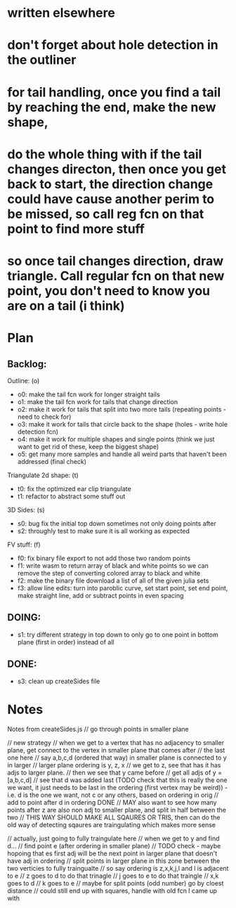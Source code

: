 # written elsewhere

# don't forget about hole detection in the outliner

# for tail handling, once you find a tail by reaching the end, make the new shape,

# do the whole thing with if the tail changes directon, then once you get back to start, the direction change could have cause another perim to be missed, so call reg fcn on that point to find more stuff

# so once tail changes direction, draw triangle. Call regular fcn on that new point, you don't need to know you are on a tail (i think)

# Plan

## Backlog:

Outline: (o)

- o0: make the tail fcn work for longer straight tails
- o1: make the tail fcn work for tails that change direction
- o2: make it work for tails that split into two more tails (repeating points - need to check for)
- o3: make it work for tails that circle back to the shape (holes - write hole detection fcn)
- o4: make it work for multiple shapes and single points (think we just want to get rid of these, keep the biggest shape)
- o5: get many more samples and handle all weird parts that haven't been addressed (final check)

Triangulate 2d shape: (t)

- t0: fix the optimized ear clip triangulate
- t1: refactor to abstract some stuff out

3D Sides: (s)

- s0: bug fix the initial top down sometimes not only doing points after
- s2: throughly test to make sure it is all working as expected

FV stuff: (f)

- f0: fix binary file export to not add those two random points
- f1: write wasm to return array of black and white points so we can remove the step of converting colored array to black and white
- f2: make the binary file download a list of all of the given julia sets
- f3: allow line edits: turn into paroblic curve, set start point, set end point, make straight line, add or subtract points in even spacing

## DOING:

- s1: try different strategy in top down to only go to one point in bottom plane (first in order) instead of all

## DONE:

- s3: clean up createSides file

# Notes

Notes from createSides.js
// go through points in smaller plane

// new strategy
// when we get to a vertex that has no adjacency to smaller plane, get connect to the vertex in smaller plane that comes after
// the last one here
// say a,b,c,d (ordered that way) in smaller plane is connected to y in larger
// larger plane ordering is y, z, x
// we get to z, see that has it has adjs to larger plane.
// then we see that y came before
// get all adjs of y = [a,b,c,d]
// see that d was added last (TODO check that this is really the one we want, it just needs to be last in the ordering (first vertex may be weird)) - i.e. d is the one we want, not c or any others, based on ordering in orig
// add to point after d in ordering DONE
// MAY also want to see how many points after z are also non adj to smaller plane, and split in half between the two
// THIS WAY SHOULD MAKE ALL SQAURES OR TRIS, then can do the old way of detecting sqaures are traingulating which makes more sense

// actually, just going to fully traingulate here
// when we get to y and find d...
// find point e (after ordering in smaller plane)
// TODO check - maybe hopoing that es first adj will be the next point in larger plane that doesn't have adj in ordering
// split points in larger plane in this zone between the two verticies to fully traingualte
// so say ordering is z,x,k,j,l and l is adjacent to e
// z goes to d to do that trinagle
// j goes to e to do that traingle
// x,k goes to d
// k goes to e
// maybe for split points (odd number) go by cloest distance
// could still end up with squares, handle with old fcn I came up with
